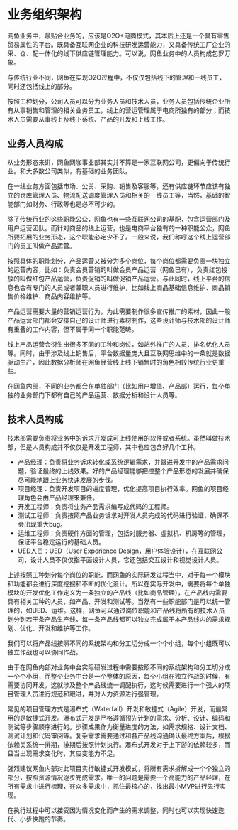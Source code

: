 # 业务组织架构

网鱼业务中，最贴合业务的，应该是O2O+电商模式，其本质上还是一个具有零售贸易属性的平台。既具备互联网企业的科技研发运营能力，又具备传统工厂企业的采、仓、配一体化的线下供应链管理能力。可以说，网鱼业务中的人员构成包罗万象。

与传统行业不同，网鱼在实现O2O过程中，不仅仅包括线下的管理和一线员工，同时还包括线上的部分。

按照工种划分，公司人员可以分为业务人员和技术人员，业务人员包括传统企业所有从事销售和管理的相关业务员工，线上的营运管理属于电商所独有的部分；而技术人员需要从事线上及线下系统、产品的开发和上线工作。



## 业务人员构成

从业务形态来讲，网鱼网咖事业部其实并不算是一家互联网公司，更偏向于传统行业。和大多数公司类似，有基础的业务团队。

在一线业务方面包括市场、公关、采购、销售及客服等，还有供应链环节应该有独立的仓库管理人员、物流配送调度管理人员和相关的一线员工等，当然，基础的智能部门如财务、行政等也是必不可少的。

除了传统行业的这些职能公众，网鱼也有一些互联网公司的基配，包含运营部门及用户运营团队。而针对商品的线上运营，也是电商平台独有的一种职能公众，网鱼所要拓展的业务形态，这个职能必定少不了。一般来说，我们称呼这个线上运营部门的员工叫做产品运营。

按照具体的职能划分，产品运营又被分为多个岗位，每个岗位都需要负责一块独立的运营内容，比如：负责会员营销的叫做会员产品运营（网鱼已有），负责红包投放的叫做红包产品运营，负责促销的叫做促销产品运营。与此同时，线上平台的信息也会有专门的人员或者兼职人员进行维护，比如线上商品基础信息维护、商品销售价格维护、商品内容维护等。

产品运营需要大量的营销运营行为，为此需要制作很多宣传推广的素材，因此一般产品运营部门都会安排自己的设计师进行素材制作，这些设计师与技术部的设计师有重叠的工作内容，但不属于同一个职能范畴。

线上产品运营会衍生出很多不同的工种和岗位，如站外推广的人员、排名优化人员等。同时，由于涉及线上销售后，平台数据量庞大且互联网思维中的一条就是数据驱动生产，因此数据分析师在网鱼经营线上线下销售时的角色相较传统行业更重一些。

在网鱼内部，不同的业务都会在单独部门（比如用户增值、产品部）运行，每个单独的业务部门下都有自己的产品运营、数据分析和设计人员等。



## 技术人员构成

技术部需要负责将业务中的诉求开发成可上线使用的软件或者系统。虽然叫做技术部，但是人员构成并不仅仅是开发工程师，其中也应包含好几个工种。

- 产品经理：负责将业务诉求转化成系统逻辑需求，并跟进开发中的产品需求问题，验证最终的上线效果。好的产品经理能够把控整个产品形态的发展并确保尽可能地跟上业务快速发展的步伐。
- 项目经理：负责开发项目的进度管理，优化提高项目执行效率。网鱼的项目经理角色会由产品经理来兼任。
- 开发工程师：负责将业务产品需求编写成代码的工程师。
- 测试工程师：负责按照产品业务诉求对开发人员完成的代码进行验证，确保不会出现重大bug。
- 运维工程师：负责硬件方面的管理，包括对服务器、虚拟机、机房等的管理，保证平台稳定运行的基础人员。
- UED人员：UED（User Experience Design，用户体验设计），在互联网公司，设计人员不仅仅指平面设计人员，它还包括交互设计和视觉设计人员。

上述按照工种划分每个岗位的职能，而网鱼的实际研发过程当中，对于每一个模块和功能都会进行深度挖掘和不断的优化设计。所以在实际开发中，需要将每个单独模块的开发优化工作定义为一条独立的产品线（比如商品管理），在产品线内需要具有相关工种的人员，如产品、开发和测试等。当然有一些职能部门是可以统一管理的，如UED、运维。这样，网鱼可以通过岗位职能和产品线将所有的技术人员划分到若干条产品生产线，每一条产品线都可以独立完成属于本产品线内的需求规划、优化、开发和维护等工作。

我们可以将产品线按照不同的系统架构和分工切分成一个个小组，每个小组既可以独立作战也可以协同作战。

由于在网鱼内部对业务中台实际研发过程中需要按照不同的系统架构和分工切分成一个个小组，而整个业务中台是一个整体的原因，每个小组在独立作战的时候，有需要协同开发。这就涉及整个产品线统一调配执行，这时候需要进行一个强大的项目管理人员进行规范和跟进，并对人力资源进行强管理。

常见的项目管理方式是瀑布式（Waterfall）开发和敏捷式（Agile）开发，而最常用的是敏捷式开发。瀑布式开发是严格遵循预先计划的需求、分析、设计、编码和测试等步骤顺序进行的。步骤成果作为衡量进度的方法，如需求规格、设计文档、测试计划和代码审阅等。复杂需求需要通过和各产品线沟通确认最终方案后，根据依赖关系统一排期，排期后按照计划执行。瀑布式开发对于上下游的依赖较多，而且当出现需求变化时，其应变能力不足。

强烈建议网鱼内部对此项目实行敏捷式开发模式，将所有需求拆解成一个个独立的部分，按照资源情况逐步完成需求。唯一的问题是需要一个高能力的产品经理，在所有需求中进行梳理，在众多需求中，抓住最核心的，找出最小MVP进行先行实现。

在执行过程中可以接受因为情况变化而产生的需求调整，同时也可以实现快速迭代、小步快跑的节奏。